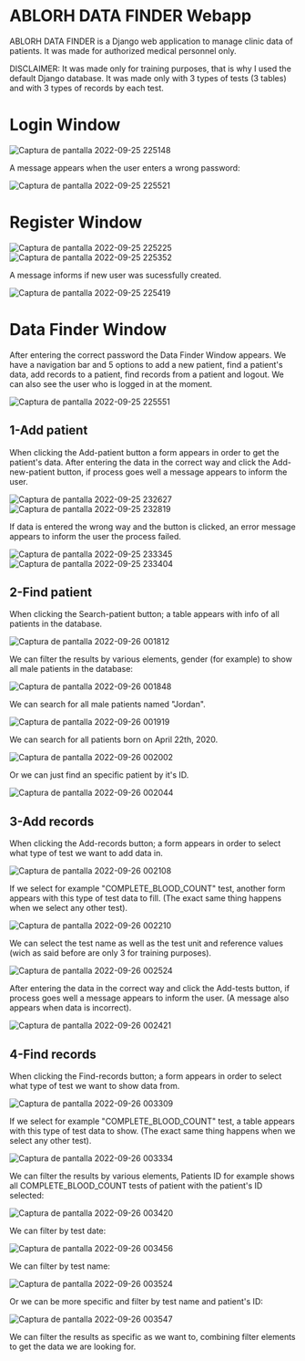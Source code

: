 # ABLORH DATA FINDER Webapp
ABLORH DATA FINDER is a Django web application to manage clinic data of patients. It was made for authorized medical personnel only.

DISCLAIMER:
It was made only for training purposes, that is why I used the default Django database. It was made only with 3 types of tests (3 tables) and with 3 types of records by each test.

# Login Window

![Captura de pantalla 2022-09-25 225148](https://user-images.githubusercontent.com/108229433/192169816-7e112365-1bb6-43ba-96bb-8fab0b2a2fa3.jpg)

A message appears when the user enters a wrong password:

![Captura de pantalla 2022-09-25 225521](https://user-images.githubusercontent.com/108229433/192169820-dfac8eb8-b6f1-4575-818e-5a37aa356a5f.jpg)

# Register Window

![Captura de pantalla 2022-09-25 225225](https://user-images.githubusercontent.com/108229433/192169817-806d963a-04e0-4b2c-8e60-72622eefe632.jpg)
![Captura de pantalla 2022-09-25 225352](https://user-images.githubusercontent.com/108229433/192169818-aaf0dd6d-8ee0-46e5-9bc3-82b369bfca53.jpg)

A message informs if new user was sucessfully created.

![Captura de pantalla 2022-09-25 225419](https://user-images.githubusercontent.com/108229433/192169819-69931caa-10ca-4e90-bd60-cc370410f339.jpg)

# Data Finder Window
After entering the correct password the Data Finder Window appears. We have a navigation bar and 5 options to add a new patient, find a patient's data, add records to a patient, find records from a patient and logout. We can also see the user who is logged in at the moment.

![Captura de pantalla 2022-09-25 225551](https://user-images.githubusercontent.com/108229433/192169821-ef64e6e8-a2e7-4041-aa78-6516b7f0deab.jpg)

## 1-Add patient
When clicking the Add-patient button a form appears in order to get the patient's data.
After entering the data in the correct way and click the Add-new-patient button, if process goes well a message appears to inform the user.

![Captura de pantalla 2022-09-25 232627](https://user-images.githubusercontent.com/108229433/192169822-d5b264d8-1816-4618-9a9f-4203691de14c.jpg)
![Captura de pantalla 2022-09-25 232819](https://user-images.githubusercontent.com/108229433/192169823-c21627b5-e8c5-4eba-af57-056e65a7ac3a.jpg)

If data is entered the wrong way and the button is clicked, an error message appears to inform the user the process failed.

![Captura de pantalla 2022-09-25 233345](https://user-images.githubusercontent.com/108229433/192169824-acd5792b-c70b-4fe7-9dd2-14a514a1f6a9.jpg)
![Captura de pantalla 2022-09-25 233404](https://user-images.githubusercontent.com/108229433/192169825-c775efd6-bfb5-4a70-89a7-c6d52a5bc19d.jpg)

## 2-Find patient
When clicking the Search-patient button; a table appears with info of all patients in the database.

![Captura de pantalla 2022-09-26 001812](https://user-images.githubusercontent.com/108229433/192169826-55e4f214-5467-4c50-a0fb-936821f41116.jpg)

We can filter the results by various elements, gender (for example) to show all male patients in the database:

![Captura de pantalla 2022-09-26 001848](https://user-images.githubusercontent.com/108229433/192169827-c38c021b-b1b5-4fb6-b5fc-5fd411e73b5f.jpg)

We can search for all male patients named "Jordan".

![Captura de pantalla 2022-09-26 001919](https://user-images.githubusercontent.com/108229433/192169829-ac99e77f-66f7-4784-8b84-8eba935312f2.jpg)

We can search for all patients born on April 22th, 2020.

![Captura de pantalla 2022-09-26 002002](https://user-images.githubusercontent.com/108229433/192169830-ca92ef77-8064-4d04-b03d-1ed1c1d389a4.jpg)

Or we can just find an specific patient by it's ID.

![Captura de pantalla 2022-09-26 002044](https://user-images.githubusercontent.com/108229433/192169831-30aeacee-9942-4460-9753-5228d8a59891.jpg)

## 3-Add records
When clicking the Add-records button; a form appears in order to select what type of test we want to add data in.

![Captura de pantalla 2022-09-26 002108](https://user-images.githubusercontent.com/108229433/192169833-c386d568-7129-4dd0-95dc-9595379e2432.jpg)

If we select for example "COMPLETE_BLOOD_COUNT" test, another form appears with this type of test data to fill. (The exact same thing happens when we select any other test). 

![Captura de pantalla 2022-09-26 002210](https://user-images.githubusercontent.com/108229433/192169834-a0d9ec9d-5ed5-4fa7-abcd-b40e69422683.jpg)

We can select the test name as well as the test unit and reference values (wich as said before are only 3 for training purposes).

![Captura de pantalla 2022-09-26 002524](https://user-images.githubusercontent.com/108229433/192169808-b6b2526b-59e1-4a09-a695-f7e4bcb2119b.jpg)

After entering the data in the correct way and click the Add-tests button, if process goes well a message appears to inform the user. (A message also appears when data is incorrect).

![Captura de pantalla 2022-09-26 002421](https://user-images.githubusercontent.com/108229433/192169806-5b33d6ef-8b02-4218-9ebc-0b183db0329e.jpg)

## 4-Find records
When clicking the Find-records button; a form appears in order to select what type of test we want to show data from.

![Captura de pantalla 2022-09-26 003309](https://user-images.githubusercontent.com/108229433/192169810-7a3f5b99-1df2-4f20-9105-03125047a028.jpg)

If we select for example "COMPLETE_BLOOD_COUNT" test, a table appears with this type of test data to show. (The exact same thing happens when we select any other test).

![Captura de pantalla 2022-09-26 003334](https://user-images.githubusercontent.com/108229433/192169811-ee1e4fa2-1a47-4c45-8ca1-7cc64bd72e7e.jpg)

We can filter the results by various elements, Patients ID for example shows all COMPLETE_BLOOD_COUNT tests of patient with the patient's ID selected:

![Captura de pantalla 2022-09-26 003420](https://user-images.githubusercontent.com/108229433/192169812-f46d03b6-a4ac-4190-8a67-725dfe4a9f14.jpg)

We can filter by test date:

![Captura de pantalla 2022-09-26 003456](https://user-images.githubusercontent.com/108229433/192169813-73e9905e-50ea-42e4-a16f-4f85f7ab9d63.jpg)

We can filter by test name:

![Captura de pantalla 2022-09-26 003524](https://user-images.githubusercontent.com/108229433/192169814-c2d144a7-a007-4dfe-bb46-56b60463d8c5.jpg)

Or we can be more specific and filter by test name and patient's ID:

![Captura de pantalla 2022-09-26 003547](https://user-images.githubusercontent.com/108229433/192169815-ea66fcd5-9b60-471b-8d2c-926d788895b3.jpg)

We can filter the results as specific as we want to, combining filter elements to get the data we are looking for.
